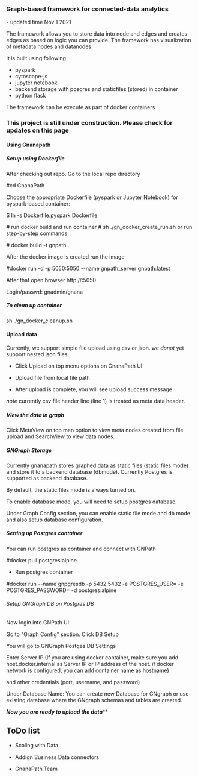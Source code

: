 
<h3> Graph-based framework for connected-data analytics</h3>
- updated time Nov 1 2021

The framework allows you to store data into node and edges and creates edges as based on logic you can provide.
The framework has  visualization of metadata nodes and datanodes.

It is built using following 

- pyspark
- cytoscape-js
- jupyter notebook
- backend storage with posgres and staticfiles (stored) in container
- python flask


The framework can be execute as part of docker containers

<h3>This project is still under construction. Please check for updates on this page </h3>

<h4> Using Gnanapath</h4>

<h5> Setup using Dockerfile </h5>

 After checking out repo. Go to the local repo directory

\#cd GnanaPath

Choose the appropriate Dockerfile (pyspark or Jupyter Notebook)
for pyspark-based container:

\$ ln -s Dockerfile.pyspark Dockerfile

\# run docker build and run container
\# sh ./gn_docker_create_run.sh
or run step-by-step commands

\# docker build -t gnpath .

After the docker image is created run the image

\#docker run -d -p 5050:5050 --name gnpath_server gnpath:latest

After that open browser http://<dockerhostip>:5050

Login/passwd: gnadmin/gnana

<h5> To clean up container </h5>
sh ./gn_docker_cleanup.sh

 <h4> Upload data </h4>
 
 Currently, we support simple file upload using csv or json. we *donot* yet support nested json files.
 
 - Click Upload on top menu options on GnanaPath UI
 
 - Upload file from local file path
 
 - After upload is complete, you will see upload success message
 
 *note*  currently csv file header line (line 1) is treated as meta data header.
 
 <h5> View the data in graph </h5>
 
 Click  MetaView on top men option to view meta nodes created from file upload and SearchView to view data nodes.
 

<h5> GNGraph Storage</h5>
Currently gnanapath stores graphed data  as static files (static files mode)  and store it to a backend database (dbmode). Currently Postgres is supported as backend database.

By default, the static files mode is always turned on.

To enable database mode, you will need to setup postgres database.

Under Graph Config section, you can enable static file mode and db mode and also setup database configuration.


<h5> Setting up Postgres container</h5>
You can run postgres as container and connect with GNPath

#docker pull postgres:alpine

- Run postgres container

#docker run --name gnpgresdb -p 5432:5432 -e POSTGRES_USER=<PostgreUser> -e POSTGRES_PASSWORD=<PASSWORD> -d postgres:alpine

 
<h6>Setup GNGraph DB on Postgres DB</h6>

Now login into GNPath UI

Go to "Graph Config" section. Click DB Setup

You will go to GNGraph Postges DB Settings

Enter Server IP (If you are using docker container, make sure you add host.docker.internal as Server IP or IP address of the host. if docker network is configured, you can add container name as hostname)

and other credentials (port, username, and password)

Under Database Name: You can create new Database for GNgraph or use existing database where the GNgraph schemas and tables are created.




***Now you are ready to upload the data*****


 
 <h2> ToDo list </h2>

- Scaling with Data
- Addign Business Data connectors




- GnanaPath Team
 

